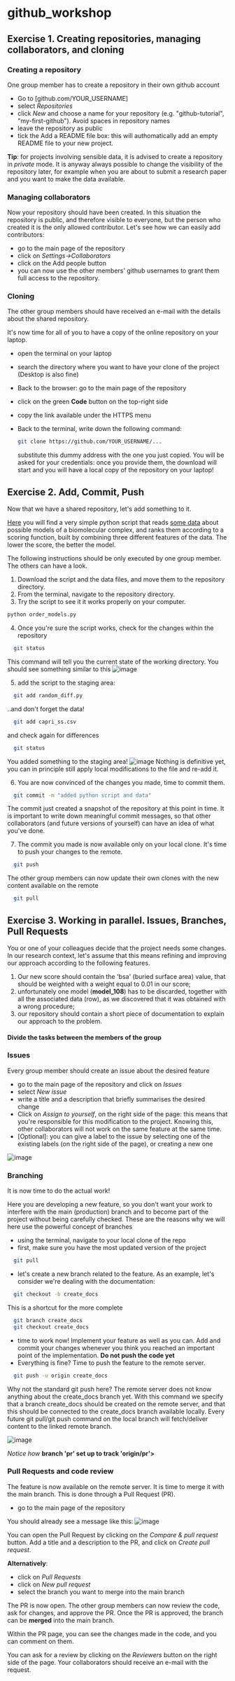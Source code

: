 # github_workshop

## Exercise 1. Creating repositories, managing collaborators, and cloning

### Creating a repository
One group member has to create a repository in their own github account

- Go to [github.com/YOUR_USERNAME]
- select *Repositories*
- click *New* and choose a name for your repository (e.g. "github-tutorial", "my-first-github"). Avoid spaces in repository names
- leave the repository as public
- tick the Add a README file box: this will authomatically add an empty README file to your new project. 

**Tip**: for projects involving sensible data, it is advised to create a repository in *private* mode. It is anyway always possible to change the visibility of the repository later, for example when you are about to submit a research paper and you want to make the data available.

### Managing collaborators

Now your repository should have been created. In this situation the repository is public, and therefore visible to everyone, but the person who created it is the only allowed contributor. Let's see how we can easily add contributors:
- go to the main page of the repository
- click on *Settings->Collaborators*
- click on the Add people button
- you can now use the other members' github usernames to grant them full access to the repository.

### Cloning

The other group members should have received an e-mail with the details about the shared repository.

It's now time for all of you to have a copy of the online repository on your laptop.

- open the terminal on your laptop
- search the directory where you want to have your clone of the project (Desktop is also fine)
- Back to the browser: go to the main page of the repository
- click on the green **Code** button on the top-right side
- copy the link available under the HTTPS menu

- Back to the terminal, write down the following command:
  ```bash
  git clone https://github.com/YOUR_USERNAME/...
  ```

  substitute this dummy address with the one you just copied. You will be asked for your credentials: once you provide them, the download will start and you will have a local copy of the repository on your laptop!

## Exercise 2. Add, Commit, Push

Now that we have a shared repository, let's add something to it.

[Here](example/order_models.py) you will find a very simple python script that reads [some data](example/capri_ss.csv) about possible models of a biomolecular complex, and ranks them according to a scoring function, built by combining three different features of the data. The lower the score, the better the model.

The following instructions should be only executed by one group member. The others can have a look.

1. Download the script and the data files, and move them to the repository directory.
2. From the terminal, navigate to the repository directory.
3. Try the script to see it it works properly on your computer.
```bash
python order_models.py
```

4. Once you're sure the script works, check for the changes within the repository
```bash
  git status
```
  This command will tell you the current state of the working directory. You should see something similar to this ![image](figures/status.png)

5. add the script to the staging area:
```bash
  git add random_diff.py
```
..and don't forget the data!
```bash
  git add capri_ss.csv
```
  and check again for differences
```bash
  git status
```
  You added something to the staging area!
![image](figures/staged.png)
  Nothing is definitive yet, you can in principle still apply local modifications to the file and re-add it.
  
6. You are now convinced of the changes you made, time to commit them.
```bash
  git commit -m "added python script and data"
```
   The commit just created a snapshot of the repository at this point in time. It is important to write down meaningful commit messages, so that other collaborators (and future versions of yourself) can have an idea of what you've done.

7. The commit you made is now available only on your local clone. It's time to push your changes to the remote.
```bash
  git push
```

The other group members can now update their own clones with the new content available on the remote
```bash
  git pull
```

## Exercise 3. Working in parallel. Issues, Branches, Pull Requests

You or one of your colleagues decide that the project needs some changes. In our research context, let's assume that this means refining and improving our approach according to the following features.

1. Our new score should contain the 'bsa' (buried surface area) value, that should be weighted with a weight equal to 0.01 in our score;
2. unfortunately one model (**model_108**) has to be discarded, together with all the associated data (row), as we discovered that it was obtained with a wrong procedure;
3. our repository should contain a short piece of documentation to explain our approach to the problem.

#### Divide the tasks between the members of the group

### Issues
Every group member should create an issue about the desired feature
- go to the main page of the repository and click on *Issues*
- select *New issue*
- write a title and a description that briefly summarises the desired change
- Click on *Assign to yourself*, on the right side of the page: this means that you're responsible for this modification to the project. Knowing this, other collaborators will not work on the same feature at the same time.
- [Optional]: you can give a label to the issue by selecting one of the existing labels (on the right side of the page), or creating a new one

![image](figures/label.png)

### Branching

It is now time to do the actual work!

Here you are developing a new feature, so you don't want your work to interfere with the main (production) branch and to become part of the project without being carefully checked. These are the reasons why we will here use the powerful concept of branches 

- using the terminal, navigate to your local clone of the repo
- first, make sure you have the most updated version of the project
```bash
  git pull
```
- let's create a new branch related to the feature. As an example, let's consider we're dealing with the documentation:
```bash
  git checkout -b create_docs
```
  This is a shortcut for the more complete
```bash
  git branch create_docs
  git checkout create_docs
```

- time to work now! Implement your feature as well as you can. Add and commit your changes whenever you think you reached an important point of the implementation. **Do not push the code yet**
- Everything is fine? Time to push the feature to the remote server.
```bash
  git push -u origin create_docs
```
Why not the standard git push here? The remote server does not know anything about the create_docs branch yet. With this command we specify that a branch create_docs should be created on the remote server, and that this should be connected to the create_docs branch available locally. Every future git pull/git push command on the local branch will fetch/deliver content to the linked remote branch.

![image](figures/push_upstream.png)

*Notice how* **branch 'pr' set up to track 'origin/pr'>**

### Pull Requests and code review

The feature is now available on the remote server. It is time to merge it with the main branch. This is done through a Pull Request (PR).

- go to the main page of the repository

You should already see a message like this:
![image](figures/pr.png)

You can open the Pull Request by clicking on the *Compare & pull request* button. Add a title and a description to the PR, and click on *Create pull request*.

**Alternatively**:
- click on *Pull Requests*
- click on *New pull request*
- select the branch you want to merge into the main branch

The PR is now open. The other group members can now review the code, ask for changes, and approve the PR. Once the PR is approved, the branch can be **merged** into the main branch.

Within the PR page, you can see the changes made in the code, and you can comment on them.

You can ask for a review by clicking on the *Reviewers* button on the right side of the page. Your collaborators should receive an e-mail with the request.
